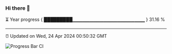 ### Hi there 👋

⏳ Year progress { █████████▁▁▁▁▁▁▁▁▁▁▁▁▁▁▁▁▁▁▁▁▁ } 31.16 %

---

⏰ Updated on Wed, 24 Apr 2024 00:50:32 GMT

![Progress Bar CI](https://github.com/liununu/liununu/workflows/Progress%20Bar%20CI/badge.svg)
